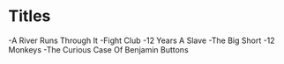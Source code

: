 # Titles

-A River Runs Through It
-Fight Club
-12 Years A Slave 
-The Big Short 
-12 Monkeys
-The Curious Case Of Benjamin Buttons
